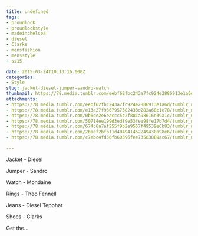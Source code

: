 ```yaml
---
title: undefined
tags:
- proudlock
- proudlockstyle
- madeinchelsea
- diesel
- Clarks
- mensfashion
- mensstyle
- ss15

date: 2015-03-24T10:13:16.000Z
categories:
- Style
slug: jacket-diesel-jumper-sandro-watch
thumbnail: https://78.media.tumblr.com/eebf62fbc243a7fc924e2886913e1a6d/tumblr_nlpoe5h41j1rhrm24o1_1280.jpg
attachments:
- https://78.media.tumblr.com/eebf62fbc243a7fc924e2886913e1a6d/tumblr_nlpoe5h41j1rhrm24o1_1280.jpg
- https://78.media.tumblr.com/e13a27f9367957382433d282a68c1e78/tumblr_nlpoe5h41j1rhrm24o2_1280.jpg
- https://78.media.tumblr.com/0b6de2e6eaccc5c2f881a98616e39a1c/tumblr_nlpoe5h41j1rhrm24o3_1280.jpg
- https://78.media.tumblr.com/50714ee199d3edf9e53fee98fe17b7d4/tumblr_nlpoe5h41j1rhrm24o4_1280.jpg
- https://78.media.tumblr.com/674c6a7af255f9b2e9557f49539e6b83/tumblr_nlpoe5h41j1rhrm24o5_1280.jpg
- https://78.media.tumblr.com/2baef2bfb11d404941452249430a98e6/tumblr_nlpoe5h41j1rhrm24o6_1280.jpg
- https://78.media.tumblr.com/c7ebc4fd56fb60596fee73583889ac67/tumblr_nlpoe5h41j1rhrm24o7_1280.jpg

---
```


Jacket -  Diesel

 Jumper - Sandro

 Watch - Mondaine

 Rings - Theo Fennell

 Jeans - Diesel Tepphar

 Shoes - Clarks

Get the...
